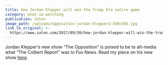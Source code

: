 ```yaml
---
title: How Jordan Klepper will win the Trump Era satire game
category: what-im-watching
publication: Salon
image_path: /uploads/opposition-jordan-klepper3-580x385.jpg
link_to_original: >-
  https://www.salon.com/2017/09/30/how-jordan-klepper-will-win-the-trump-era-satire-game/
---
```



Jordan Klepper’s new show “The Opposition” is poised to be to alt-media what “The Colbert Report” was to Fox News. Read my piece on his new show [here](https://www.salon.com/2017/09/30/how-jordan-klepper-will-win-the-trump-era-satire-game/).